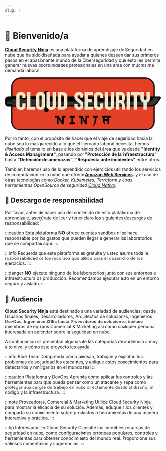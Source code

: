 ```yaml
---
slug: /
---
```


# 👋 Bienvenido/a
**[Cloud Security Ninja](https://github.com/gerardokaztro/cloudsec-ninja)** es una plataforma de aprendizaje de Seguridad en nube que ha sido diseñada para ayudar a quienes deseen dar sus primeros pasos en el apasionante mundo de la Ciberseguridad y que esto les permita generar nuevas oportunidades profesionales en una área con muchísima demanda laboral.

![Cloud Security Ninja Banner](./img/logo_intro.png)

Por lo tanto, con el propósito de hacer que el viaje de seguridad hacia la nube sea lo mas parecido a lo que el mercado laboral necesita, hemos *diseñado* el temario en base a los dominios del área que va desde **"Identity & Access Management",** pasando por **"Protección de la infraestructura"** hasta **"Detección de amenazas",** **"Respuesta ante incidentes"** entre otros.

También haremos uso de lo aprendido con ejercicios utilizando los servicios de computacion en la nube 
que ofrece **[Amazon Web Services](https://aws.amazon.com/es/).** y el uso de otras tecnologías como *Docker, 
Kubernetes, Terraform y otras herramientas OpenSource de seguridad [Cloud Native](https://www.cncf.io/projects/).*

## 🚨 Descargo de responsabilidad
Por favor, antes de hacer uso del contenido de esta plataforma de aprendizaje, asegúrate de leer y tener claro los siguientes descargos de responsabilidad:

:::caution
Esta plataforma **NO** ofrece cuentas sandbox ni se hace responsable por los gastos que pueden llegar a generar los laboratorios que se compartan aquí.
:::

:::info
Recuerda que esta plataforma es gratuita y usted asume toda la responsabilidad de los recursos que utilice para el desarrollo de los ejercicios.
:::

:::danger
**NO** ejecute ninguno de los laboratorios junto con sus entornos e infraestructura de producción. Recomendamos ejecutar esto en un entorno seguro y aislado.
:::

## 🤝 Audiencia
**Cloud Security Ninja** está destinado a una variedad de audiencias: desde Usuarios finales, Desarrolladores, Arquitectos de soluciones, Ingenieros DevOps, Ingenieros SREs hasta Proveedores de soluciones, incluso miembros de equipos Comercial & Marketing asi como cualquier persona interesada en aprender sobre la seguridad en nube.

A continuación se presentan algunas de las categorías de audiencia a muy alto nivel y cómo este proyecto les ayuda.

:::info Blue Team
Comprenda cómo piensan, trabajan y explotan los problemas de seguridad los atacantes, y aplique estos conocimientos para detectarlos y nmitigarlos en el mundo real
:::

:::caution Plataforma y DevOps
Aprenda cómo aplicar los controles y las herramientas para que pueda pensar como un atacante y sepa como proteger sus cargas de trabajo en nube directamente desde el diseño, el código y la infraestructura.
:::

:::note Proveedores, Comercial & Marketing
Utilice Cloud Security Ninja para mostrar la eficacia de su solución. Además, eduque a los clientes y comparta su conocimiento sobre productos o herramientas de una manera interactiva y práctica.
:::

:::tip Interesados en Cloud Security
Consulte los increíbles recursos de seguridad en nube, como configuraciones erróneas populares, controles y herramientas para obtener conocimiento del mundo real. Proporcione sus valiosos comentarios y sugerencias.
:::
